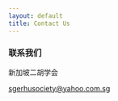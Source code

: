 ```yaml
---
layout: default
title: Contact Us
---
```

### 联系我们

新加坡二胡学会

[sgerhusociety@yahoo.com.sg](mailto:sgerhusociety@yahoo.com.sg)